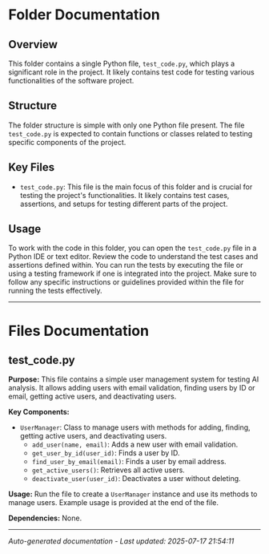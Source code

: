 # Folder Documentation

## Overview
This folder contains a single Python file, `test_code.py`, which plays a significant role in the project. It likely contains test code for testing various functionalities of the software project.

## Structure
The folder structure is simple with only one Python file present. The file `test_code.py` is expected to contain functions or classes related to testing specific components of the project.

## Key Files
- `test_code.py`: This file is the main focus of this folder and is crucial for testing the project's functionalities. It likely contains test cases, assertions, and setups for testing different parts of the project.

## Usage
To work with the code in this folder, you can open the `test_code.py` file in a Python IDE or text editor. Review the code to understand the test cases and assertions defined within. You can run the tests by executing the file or using a testing framework if one is integrated into the project. Make sure to follow any specific instructions or guidelines provided within the file for running the tests effectively.

---

# Files Documentation

## test_code.py

**Purpose:** This file contains a simple user management system for testing AI analysis. It allows adding users with email validation, finding users by ID or email, getting active users, and deactivating users.

**Key Components:**
- `UserManager`: Class to manage users with methods for adding, finding, getting active users, and deactivating users.
  - `add_user(name, email)`: Adds a new user with email validation.
  - `get_user_by_id(user_id)`: Finds a user by ID.
  - `find_user_by_email(email)`: Finds a user by email address.
  - `get_active_users()`: Retrieves all active users.
  - `deactivate_user(user_id)`: Deactivates a user without deleting.

**Usage:** Run the file to create a `UserManager` instance and use its methods to manage users. Example usage is provided at the end of the file.

**Dependencies:** None.

---
*Auto-generated documentation - Last updated: 2025-07-17 21:54:11*
